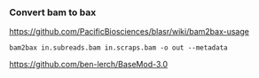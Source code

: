 ### Convert bam to bax 
https://github.com/PacificBiosciences/blasr/wiki/bam2bax-usage

```
bam2bax in.subreads.bam in.scraps.bam -o out --metadata
```

https://github.com/ben-lerch/BaseMod-3.0
